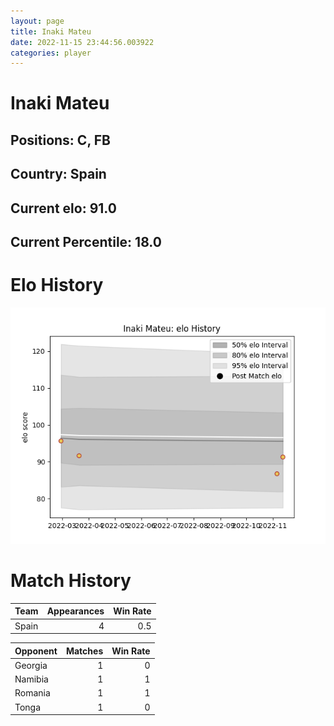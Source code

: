 ```yaml
---  
layout: page  
title: Inaki Mateu  
date: 2022-11-15 23:44:56.003922  
categories: player  
---
```

# Inaki Mateu

## Positions: C, FB

## Country: Spain

## Current elo: 91.0

## Current Percentile: 18.0

# Elo History


![elo history](history_InakiMateu.png)
# Match History


| Team   |   Appearances |   Win Rate |
|:-------|--------------:|-----------:|
| Spain  |             4 |        0.5 |

| Opponent   |   Matches |   Win Rate |
|:-----------|----------:|-----------:|
| Georgia    |         1 |          0 |
| Namibia    |         1 |          1 |
| Romania    |         1 |          1 |
| Tonga      |         1 |          0 |